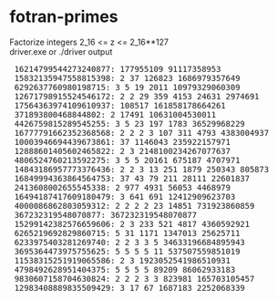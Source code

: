 # fotran-primes
Factorize integers 2_16 &lt;= z &lt;= 2_16**127<br>
driver.exe or ./driver output
<pre>
 16214799544273240877: 177955109 91117358953
 15832135947558815398: 2 37 126823 1686979357649
 6292637760980198715: 3 5 19 2011 10979329060309
 12671798915524546172: 2 2 29 359 4153 24631 2974691
 17564363974109610937: 108517 161858178664261
 371893800468844802: 2 17491 10631004530011
 4426759815289545255: 3 5 23 197 1783 36529968229
 16777791662352368568: 2 2 2 3 107 311 4793 4383004937
 10003946694439673861: 37 1146043 235922157971
 12888601405602465822: 2 3 2148100234267077637
 4806524760213592275: 3 5 5 20161 675187 4707971
 14843186957773376436: 2 2 3 13 251 1879 250343 805873
 16849994363864564753: 37 43 79 211 28111 22601837
 2413608002655545338: 2 977 4931 56053 4468979
 16494187417609180479: 3 641 691 12412909623703
 4000086862803059312: 2 2 2 2 23 14851 731923860859
 367232319548070877: 367232319548070877
 15299142382576659606: 2 3 233 521 4817 4360592921
 6265219692829860715: 5 31 1171 1347013 25625711
 6233975403281269740: 2 2 3 3 5 34633196684895943
 3695364473975755625: 5 5 5 5 11 537507559851019
 11538315251919065586: 2 3 1923052541986510931
 4798492628951404375: 5 5 5 5 89209 86062933183
 9830607158704630824: 2 2 2 3 3 823981 165703105457
 12983408889835509429: 3 17 67 1687183 2252068339
</pre>
